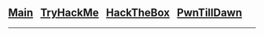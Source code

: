 <h2 class="mume-header" id="mainindexhtml-nbspnbsp-contactcontacthtml"><a
href="../index.html">Main</a>&#xA0;&#xA0;&#xA0;<a 
href="/Post/TryHackMe/index.html">TryHackMe</a>&#xA0;&#xA0;&#xA0;<a
href="Post/HackTheBox/index.html">HackTheBox</a>&#xA0;&#xA0;&#xA0;<a
href="Post/PwnTillDawn/index.html">PwnTillDawn</a>&#xA0;&#xA0;&#xA0;</h2>
<hr>